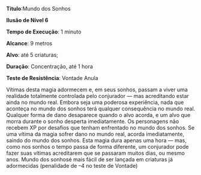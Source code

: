 **Titulo**:Mundo dos Sonhos

**Ilusão de Nível 6**

**Tempo de Execução**: 1 minuto

**Alcance**: 9 metros

**Alvo**: até 5 criaturas;

**Duração**:  Concentração, até 1 hora

**Teste de Resistência**: Vontade Anula

Vítimas desta magia adormecem e, em seus sonhos, passam a viver uma realidade totalmente controlada pelo conjurador — mas acreditando estar ainda no mundo real. Embora seja uma poderosa experiência, nada que aconteça no mundo dos sonhos
terá qualquer consequência no mundo real. Qualquer forma de dano desaparece quando o alvo acorda, e um alvo que morra durante o sonho desperta imediatamente. 
Os personagens não recebem XP por desafios que tenham enfrentado no mundo dos sonhos. Se uma vítima da magia sofrer dano no mundo real, acorda imediatamente, saindo do mundo dos sonhos.
Esta magia dura apenas uma hora —  mas, como nos sonhos o tempo passa de forma diferente, um conjurador pode fazer suas vítimas acreditarem que se passaram muitos dias, ou mesmo anos. Mundo dos sonhosé mais fácil de ser lançada em criaturas já adormecidas (penalidade de –4 no teste de Vontade)